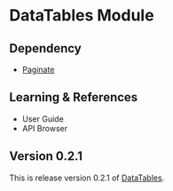 # DataTables Module

## Dependency

- [Paginate](https://github.com/morgan/kohana-paginate)

## Learning & References

- User Guide
- API Browser

## Version 0.2.1

This is release version 0.2.1 of [DataTables](https://github.com/morgan/kohana-datatables).
